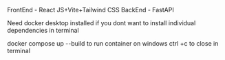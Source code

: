 FrontEnd - React JS+Vite+Tailwind CSS
BackEnd - FastAPI 


Need docker desktop installed if you dont want to install individual dependencies in terminal

docker compose up --build to run container on windows
ctrl +c to close in terminal
